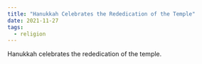 ```yaml
---
title: "Hanukkah Celebrates the Rededication of the Temple"
date: 2021-11-27
tags:
  - religion
---
```


Hanukkah celebrates the rededication of the temple.
